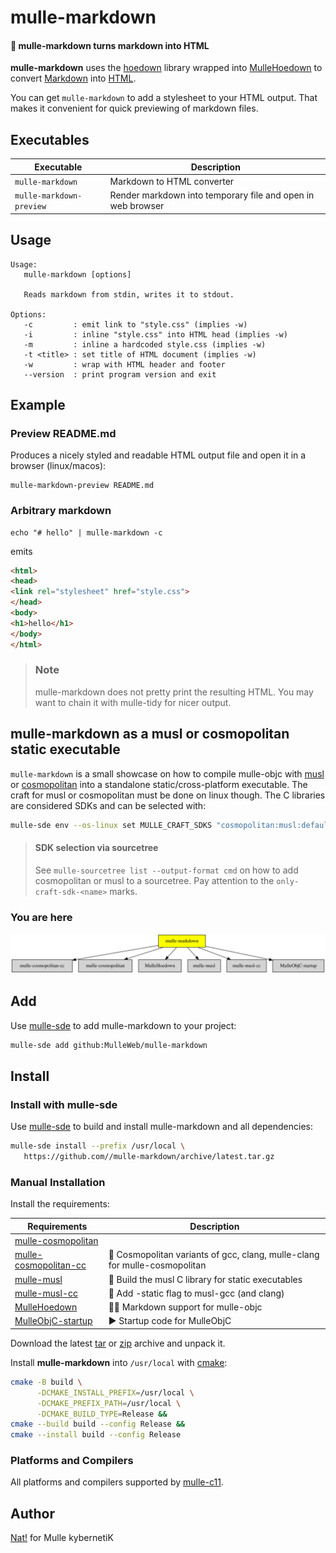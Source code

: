 # mulle-markdown

#### 👯 mulle-markdown turns markdown into HTML

**mulle-markdown** uses the [hoedown](//github.com/hoedown/hoedown)
library wrapped into [MulleHoedown](//github.com/MulleWeb/MulleHoedown) to
convert [Markdown](//en.wikipedia.org/wiki/Markdown) into
[HTML](https://en.wikipedia.org/wiki/HTML).

You can get `mulle-markdown` to add a stylesheet to your HTML output. That
makes it convenient for quick previewing of markdown files.


## Executables

| Executable               | Description                                                 |
|--------------------------|-------------------------------------------------------------|
| `mulle-markdown`         | Markdown to HTML converter                                  |
| `mulle-markdown-preview` | Render markdown into temporary file and open in web browser |




## Usage

```
Usage:
   mulle-markdown [options]

   Reads markdown from stdin, writes it to stdout.

Options:
   -c         : emit link to "style.css" (implies -w)
   -i         : inline "style.css" into HTML head (implies -w)
   -m         : inline a hardcoded style.css (implies -w)
   -t <title> : set title of HTML document (implies -w)
   -w         : wrap with HTML header and footer
   --version  : print program version and exit

```


## Example

### Preview README.md

Produces a nicely styled and readable HTML output file and open it in a
browser (linux/macos):


``` console
mulle-markdown-preview README.md
```

### Arbitrary markdown

```console
echo "# hello" | mulle-markdown -c
```

emits

```html
<html>
<head>
<link rel="stylesheet" href="style.css">
</head>
<body>
<h1>hello</h1>
</body>
</html>
```

> ### Note
>
> mulle-markdown does not pretty print the resulting HTML. You may want to
> chain it with mulle-tidy for nicer output.


## mulle-markdown as a musl or cosmopolitan static executable

`mulle-markdown` is a small showcase on how to compile mulle-objc with
[musl](//musl.libc.org) or [cosmopolitan](//justine.lol/cosmopolitan/index.html)
into a standalone static/cross-platform executable. The craft for musl or
cosmopolitan must be done on linux though.
The C libraries are considered SDKs and can be selected with:

``` sh
mulle-sde env --os-linux set MULLE_CRAFT_SDKS "cosmopolitan:musl:default"
```
> #### SDK selection via sourcetree
>
> See `mulle-sourcetree list --output-format cmd` on how to add cosmopolitan or
> musl to a sourcetree. Pay attention to the `only-craft-sdk-<name>`
> marks.
>


### You are here

![Overview](overview.dot.svg)


## Add

Use [mulle-sde](//github.com/mulle-sde) to add mulle-markdown to your project:

``` sh
mulle-sde add github:MulleWeb/mulle-markdown
```

## Install

### Install with mulle-sde

Use [mulle-sde](//github.com/mulle-sde) to build and install mulle-markdown and all dependencies:

``` sh
mulle-sde install --prefix /usr/local \
   https://github.com//mulle-markdown/archive/latest.tar.gz
```

### Manual Installation

Install the requirements:

| Requirements                                 | Description
|----------------------------------------------|-----------------------
| [mulle-cosmopolitan](https://github.com/mulle-cc/mulle-cosmopolitan)             | 
| [mulle-cosmopolitan-cc](https://github.com/mulle-cc/mulle-cosmopolitan-cc)             | 🎪 Cosmopolitan variants of gcc, clang, mulle-clang for mulle-cosmopolitan
| [mulle-musl](https://github.com/mulle-cc/mulle-musl)             | 🐚 Build the musl C library for static executables
| [mulle-musl-cc](https://github.com/mulle-cc/mulle-musl-cc)             | 🐚 Add -static flag to musl-gcc (and clang)
| [MulleHoedown](https://github.com/MulleWeb/MulleHoedown)             | 💃🏼 Markdown support for mulle-objc
| [MulleObjC-startup](https://github.com/mulle-objc/MulleObjC-startup)             | ▶️  Startup code for MulleObjC

Download the latest [tar](https://github.com/MulleWeb/mulle-markdown/archive/refs/tags/latest.tar.gz) or [zip](https://github.com/MulleWeb/mulle-markdown/archive/refs/tags/latest.zip) archive and unpack it.

Install **mulle-markdown** into `/usr/local` with [cmake](https://cmake.org):

``` sh
cmake -B build \
      -DCMAKE_INSTALL_PREFIX=/usr/local \
      -DCMAKE_PREFIX_PATH=/usr/local \
      -DCMAKE_BUILD_TYPE=Release &&
cmake --build build --config Release &&
cmake --install build --config Release
```

### Platforms and Compilers

All platforms and compilers supported by
[mulle-c11](//github.com/mulle-c/mulle-c11).


## Author

[Nat!](https://mulle-kybernetik.com/weblog) for Mulle kybernetiK  

